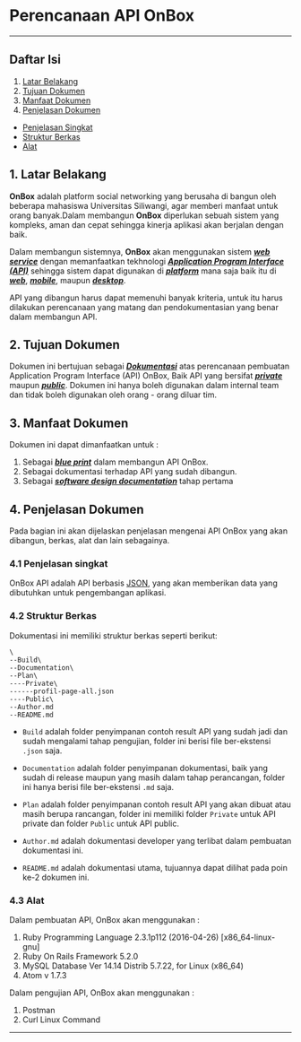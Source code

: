 # Perencanaan API OnBox
***

## Daftar Isi

1. [Latar Belakang](#latar-belakang)
2. [Tujuan Dokumen](#tujuan)
3. [Manfaat Dokumen](#manfaat)
4. [Penjelasan Dokumen](#penjelasan)
  - [Penjelasan Singkat](#overview)
  - [Struktur Berkas](#berkas)
  - [Alat](#Alat)

## 1. Latar Belakang

**OnBox** adalah platform social networking yang berusaha di bangun oleh beberapa mahasiswa Universitas Siliwangi, agar memberi manfaat untuk orang banyak.Dalam membangun **OnBox** diperlukan sebuah sistem yang kompleks, aman dan cepat sehingga kinerja aplikasi akan berjalan dengan baik.

Dalam membangun sistemnya, **OnBox** akan menggunakan sistem [***web service***](#) dengan memanfaatkan tekhnologi [***Application Program Interface (API)***](#) sehingga sistem dapat digunakan di [***platform***](#) mana saja baik itu di [***web***](#), [***mobile***](#), maupun [***desktop***](#).

API yang dibangun harus dapat memenuhi banyak kriteria, untuk itu harus dilakukan perencanaan yang matang dan pendokumentasian yang benar dalam membangun API.


## 2. Tujuan Dokumen

Dokumen ini bertujuan sebagai [***Dokumentasi***](#) atas perencanaan pembuatan Application Program Interface (API) OnBox, Baik API yang bersifat [***private***](#) maupun [***public***](#). Dokumen ini hanya boleh digunakan dalam internal team dan tidak boleh digunakan oleh orang - orang diluar tim.


## 3. Manfaat Dokumen

Dokumen ini dapat dimanfaatkan untuk :

1. Sebagai [***blue print***](#) dalam membangun API OnBox.
2. Sebagai dokumentasi terhadap API yang sudah dibangun.
3. Sebagai [***software design documentation***](#) tahap pertama

## 4. Penjelasan Dokumen

Pada bagian ini akan dijelaskan penjelasan mengenai API OnBox yang akan dibangun, berkas, alat dan lain sebagainya.

### 4.1 Penjelasan singkat

OnBox API adalah API berbasis [JSON](#), yang akan memberikan data yang dibutuhkan untuk pengembangan aplikasi.

### 4.2 Struktur Berkas

Dokumentasi ini memiliki struktur berkas seperti berikut:

    \
    --Build\
    --Documentation\
    --Plan\
    ----Private\
    ------profil-page-all.json
    ----Public\
    --Author.md
    --README.md

- `Build` adalah folder penyimpanan contoh result API yang sudah jadi dan sudah mengalami tahap pengujian, folder ini berisi file ber-ekstensi `.json` saja.

- `Documentation` adalah folder penyimpanan dokumentasi, baik yang sudah di release maupun yang masih dalam tahap perancangan, folder ini hanya berisi file ber-ekstensi `.md` saja.

- `Plan` adalah folder penyimpanan contoh result API yang akan dibuat atau masih berupa rancangan, folder ini memiliki folder `Private` untuk API private dan folder `Public` untuk API public.

- `Author.md` adalah dokumentasi developer yang terlibat dalam pembuatan dokumentasi ini.

- `README.md` adalah dokumentasi utama, tujuannya dapat dilihat pada poin ke-2 dokumen ini.

### 4.3 Alat

Dalam pembuatan API, OnBox akan menggunakan :

1. Ruby Programming Language 2.3.1p112 (2016-04-26) [x86_64-linux-gnu]
2. Ruby On Rails Framework 5.2.0
3. MySQL Database Ver 14.14 Distrib 5.7.22, for Linux (x86_64)
4. Atom v 1.7.3

Dalam pengujian API, OnBox akan menggunakan :

1. Postman
2. Curl Linux Command

---

